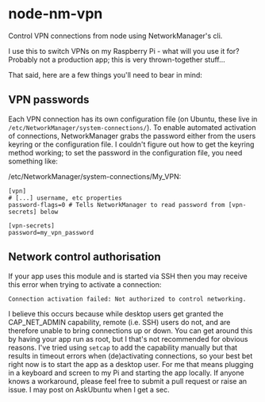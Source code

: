 # node-nm-vpn
Control VPN connections from node using NetworkManager's cli.

I use this to switch VPNs on my Raspberry Pi - what will you use it for? Probably not a production app; this is very thrown-together stuff...

That said, here are a few things you'll need to bear in mind:

## VPN passwords
Each VPN connection has its own configuration file (on Ubuntu, these live in `/etc/NetworkManager/system-connections/`). To enable automated activation of connections, NetworkManager grabs the password either from the users keyring or the configuration file. I couldn't figure out how to get the keyring method working; to set the password in the configuration file, you need something like:

/etc/NetworkManager/system-connections/My_VPN:

```
[vpn]
# [...] username, etc properties
password-flags=0 # Tells NetworkManager to read password from [vpn-secrets] below

[vpn-secrets]
password=my_vpn_password
```

## Network control authorisation
If your app uses this module and is started via SSH then you may receive this error when trying to activate a connection:

`Connection activation failed: Not authorized to control networking.`

I believe this occurs because while desktop users get granted the CAP_NET_ADMIN capability, remote (i.e. SSH) users do not, and are therefore unable to bring connections up or down. You can get around this by having your app run as root, but I that's not recommended for obvious reasons. I've tried using `setcap` to add the capability manually but that results in timeout errors when (de)activating connections, so your best bet right now is to start the app as a desktop user. For me that means plugging in a keyboard and screen to my Pi and starting the app locally. If anyone knows a workaround, please feel free to submit a pull request or raise an issue. I may post on AskUbuntu when I get a sec.

